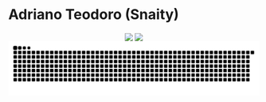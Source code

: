# Adriano Teodoro (Snaity)

<div width="100%" align="center">
  <img align="center" height="150px" src="https://github-readme-stats.vercel.app/api?username=adrianopteodoro&show_icons=true&theme=vision-friendly-dark" />
  <img align="center" height="150px" src="https://github-readme-stats.vercel.app/api/top-langs/?username=adrianopteodoro&theme=vision-friendly-dark&layout=compact" />
</div>

<picture>
  <source media="(prefers-color-scheme: dark)" srcset="https://raw.githubusercontent.com/adrianopteodoro/adrianopteodoro/gh-pages/github-snake-dark.svg" />
  <source media="(prefers-color-scheme: light)" srcset="https://raw.githubusercontent.com/adrianopteodoro/adrianopteodoro/gh-pages/github-snake.svg" />
  <img alt="github-snake" src="https://raw.githubusercontent.com/adrianopteodoro/adrianopteodoro/gh-pages/github-snake.svg" />
</picture>

<!--
**adrianopteodoro/adrianopteodoro** is a ✨ _special_ ✨ repository because its `README.md` (this file) appears on your GitHub profile.

Here are some ideas to get you started:

- 🔭 I’m currently working on ...
- 🌱 I’m currently learning ...
- 👯 I’m looking to collaborate on ...
- 🤔 I’m looking for help with ...
- 💬 Ask me about ...
- 📫 How to reach me: ...
- 😄 Pronouns: ...
- ⚡ Fun fact: ...
-->
